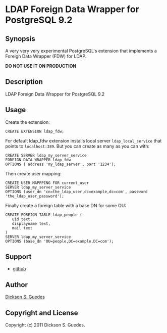LDAP Foreign Data Wrapper for PostgreSQL 9.2
============================================

Synopsis
--------

A very very very experimental PostgreSQL's extension that implements a Foreign Data Wrapper (FDW) for LDAP. 

**DO NOT USE IT ON PRODUCTION**

Description
-----------

LDAP Foreign Data Wrapper for PostgreSQL 9.2

Usage
-----

Create the extension:

    CREATE EXTENSION ldap_fdw;

For default ldap_fdw extension installs local server `ldap_local_service` that points to `localhost:389`. But you can create as many as you can with:

    CREATE SERVER ldap_my_server_service
    FOREIGN DATA WRAPPER ldap_fdw
    OPTIONS ( address 'my_ldap_server', port '1234');

Then create user mapping:

	CREATE USER MAPPPING FOR current_user
    SERVER ldap_my_server_service
    OPTIONS (user_dn 'cn=the_ldap_user,dc=example,dc=com', password 'the_ldap_user_password');

Finally create a foreign table with a base DN for some OU:

    CREATE FOREIGN TABLE ldap_people (
       uid text,
       displayname text,
       mail text
    )
    SERVER ldap_my_server_service
    OPTIONS (base_dn 'OU=people,DC=example,DC=com');


Support
-------

* [github](http://github.net/guedes/ldap_fdw)

Author
------

[Dickson S. Guedes](http://github.net/guedes)

Copyright and License
---------------------

Copyright (c) 2011 Dickson S. Guedes.

